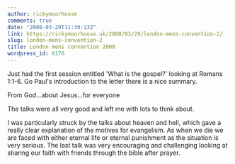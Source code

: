 ```yaml
---
author: rickymoorhouse
comments: true
date: "2008-03-29T11:39:13Z"
link: https://rickymoorhouse.uk/2008/03/29/london-mens-convention-2/
slug: london-mens-convention-2
title: London mens convention 2008
wordpress_id: 8176
---
```


Just had the first session entitled 'What is the gospel?' looking at Romans 1:1-6. Go Paul's introduction to the letter there is a nice summary.

From God...about Jesus...for everyone

The talks were all very good and left me with lots to think about.

I was particularly struck by the talks about heaven and hell, which gave a really clear explanation of the motives for evangelism. As when we die we are faced with either eternal life or eternal punishment as the situation is very serious. The last talk was very encouraging and challenging looking at sharing our faith with friends through the bible after prayer.
